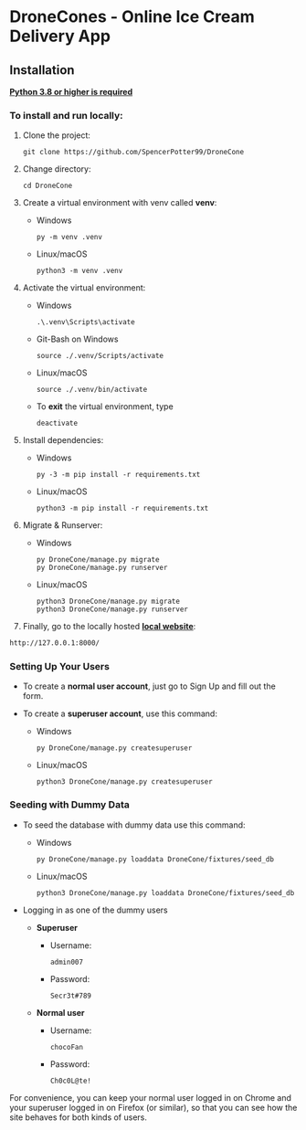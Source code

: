# DroneCones - Online Ice Cream Delivery App

## Installation

[**Python 3.8 or higher is required**](https://www.python.org/)

### To install and run locally:

1. Clone the project:
    ```shell
    git clone https://github.com/SpencerPotter99/DroneCone
    ```

2. Change directory:
    ```shell
    cd DroneCone
    ```

3. Create a virtual environment with venv called **venv**:
    - Windows
      ```shell
      py -m venv .venv
      ```
    
    - Linux/macOS
      ```shell
      python3 -m venv .venv
      ```

4. Activate the virtual environment:
    - Windows
      ```shell
      .\.venv\Scripts\activate
      ```
    
    - Git-Bash on Windows
      ```shell
      source ./.venv/Scripts/activate
      ```
    
    - Linux/macOS
      ```shell
      source ./.venv/bin/activate
      ```
    
    - To **exit** the virtual environment, type
      ```shell
      deactivate
      ```

5. Install dependencies:
    - Windows
      ```shell
      py -3 -m pip install -r requirements.txt
      ```
    
    - Linux/macOS
      ```shell
      python3 -m pip install -r requirements.txt
      ```

6. Migrate & Runserver:
    - Windows
      ```shell
      py DroneCone/manage.py migrate
      py DroneCone/manage.py runserver
      ```
    
    - Linux/macOS
      ```shell
      python3 DroneCone/manage.py migrate
      python3 DroneCone/manage.py runserver
      ```

7. Finally, go to the locally hosted [**local website**](http://127.0.0.1:8000/):

  ```html
  http://127.0.0.1:8000/
  ```

### Setting Up Your Users

- To create a **normal user account**, just go to Sign Up and fill out the form.

- To create a **superuser account**, use this command:
    - Windows
      ```shell
      py DroneCone/manage.py createsuperuser
      ```
    
    - Linux/macOS
      ```shell
      python3 DroneCone/manage.py createsuperuser
      ```

### Seeding with Dummy Data

- To seed the database with dummy data use this command:
    - Windows
      ```shell
      py DroneCone/manage.py loaddata DroneCone/fixtures/seed_db
      ```
    
    - Linux/macOS
      ```shell
      python3 DroneCone/manage.py loaddata DroneCone/fixtures/seed_db
      ```

- Logging in as one of the dummy users
    - **Superuser**
        - Username:
          ```text
          admin007
          ```
        - Password:
          ```text
          Secr3t#789
          ```
    
    - **Normal user**
        - Username:
          ```text
          chocoFan
          ```
        - Password:
          ```text
          Ch0c0L@te!
          ```

For convenience, you can keep your normal user logged in on Chrome and your superuser logged in on Firefox (or similar),
so that you can see how the site behaves for both kinds of users.
